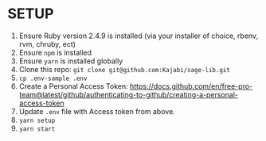 # SETUP

1. Ensure Ruby version 2.4.9 is installed (via your installer of choice, rbenv, rvm, chruby, ect)
1. Ensure `npm` is installed
1. Ensure `yarn` is installed globally
1. Clone this repo: `git clone git@github.com:Kajabi/sage-lib.git`
1. `cp .env-sample .env`
1. Create a Personal Access Token: https://docs.github.com/en/free-pro-team@latest/github/authenticating-to-github/creating-a-personal-access-token
1. Update `.env` file with Access token from above.
1. `yarn setup`
1. `yarn start`
